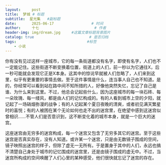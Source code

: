 ```yaml
---
layout:     post                       
title:  梦城 # 标题
subtitle:  星光集   #副标题
date:       2025-06-17                 # 时间
author:     十七                         # 作者
header-img: img/dream.jpg     #这篇文章标题背景图片
catalog: true                         # 是否归档
tags:                                #标签
    - 小说
---
```

你有没有见过这样一座城市，它的每一条街道都没有名字，即使有名字，人们也不一定能记住。这些街道不断变换着位置，街道上的人们，前一秒以为它通往X，后一秒可能就会发现它正是X本身。这其中的惊诧早就被人们忽略了，人们来到这里，似乎有更重要的事情去做。至于这件事情是什么，连当事人自己也不知道。是的，你经常可以看到站在路中间不知所措的人，好像他突然失忆，忘记了自己是谁、为什么来到这里。不过，他总会记起些什么，因为这座城市的每一块石砖、每一朵玫瑰、每一缕风，都是由人们的记忆构成的。有的人看到城市上空的夕阳，就记起了一场硝烟弥漫的战争；有的人记起某个夏日夜晚的清爽，或者初见满天繁星时的喜悦；有的人被困在某个无论如何也走不出的迷宫里，在绝望中感到这迷宫似曾相识……不管人们是否意识到，这不断变化着的城市本身，就是一个巨大的迷宫。

这座迷宫由无穷多的迷宫构成，每一个迷宫又包含了无穷多其它的迷宫。至于这些迷宫是否真实存在，没有人知道。或许某一个迷宫，只是由无数镜子围成的空间，镜子映照出迷宫的样子，但除了虚无一无所有。于是置身于其中的人们，永远也搞不清楚自己身处于城市的记忆围成的迷宫里，还是由镜子围成的虚无中。不过，当迷宫所构成的空间唤醒了人们心里的某种感受，他们很快就忘记了迷宫的存在。
